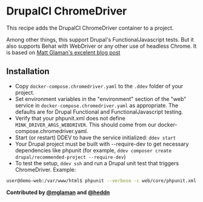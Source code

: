# DrupalCI ChromeDriver

This recipe adds the DrupalCI ChromeDriver container to a project.

Among other things, this support Drupal's FunctionalJavascript tests.
But it also supports Behat with WebDriver or any other use of headless Chrome.
It is based on [Matt Glaman's excelent blog post](https://glamanate.com/blog/running-drupals-functionaljavascript-tests-ddev)

## Installation

* Copy `docker-compose.chromedriver.yaml` to the `.ddev` folder of your project.
* Set environment variables in the "environment" section of the "web" service in `docker-compose.chromedriver.yaml` as appropriate. The defaults are for Drupal Functional and FunctionalJavascript testing.
* Verify that your phpunit.xml does not define  `MINK_DRIVER_ARGS_WEBDRIVER`. This should come from our docker-compose.chromedriver.yaml.
* Start (or restart) DDEV to have the service initialized: `ddev start`
* Your Drupal project must be built with --require-dev to get necessary dependencies like phpunit (for example, `ddev composer create drupal/recommended-project --require-dev`)
* To test the setup, `ddev ssh` and run a Drupal unit test that triggers ChromeDriver. Example:

```bash
user@demo-web:/var/www/html$ phpunit --verbose -c web/core/phpunit.xml.dist web/core/modules/system/tests/src/FunctionalJavascript/System/DateFormatTest.php
```

**Contributed by [@mglaman](https://github.com/mglaman)
and [@heddn](https://github.com/heddn)**
